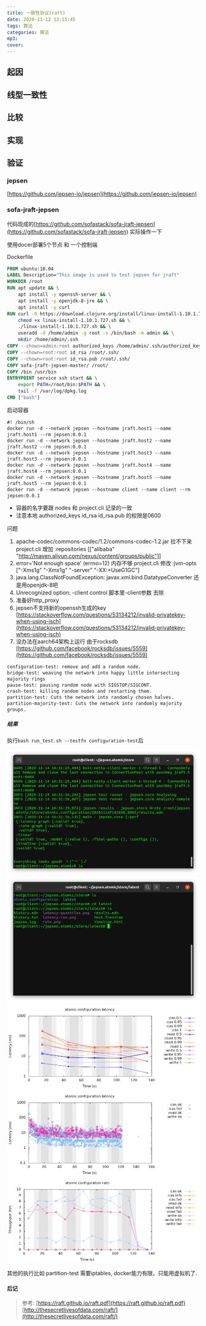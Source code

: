 ```yaml
---
title: 一致性协议(raft)
date: 2020-11-12 13:15:45
tags: 算法
categories: 算法
mp3:
cover:
---
```

## 起因

## 线型一致性

## 比较

## 实现

## 验证

### jepsen
[https://github.com/jepsen-io/jepsen](https://github.com/jepsen-io/jepsen)

### sofa-jraft-jepsen
代码现成的[https://github.com/sofastack/sofa-jraft-jepsen](https://github.com/sofastack/sofa-jraft-jepsen) 实际操作一下

使用docer部署5个节点 和 一个控制端

Dockerfile

```Dockerfile
FROM ubuntu:18.04
LABEL Description="This image is used to test jepsen for jraft"
WORKDIR /root
RUN apt update && \
	apt install -y openssh-server && \
	apt install -y openjdk-8-jre && \
	apt install -y curl
RUN	curl -O https://download.clojure.org/install/linux-install-1.10.1.727.sh &&\
	chmod +x linux-install-1.10.1.727.sh && \
	./linux-install-1.10.1.727.sh && \
	useradd -d /home/admin -g root -s /bin/bash -m admin && \
	mkdir /home/admin/.ssh 
COPY --chown=admin:root authorized_keys /home/admin/.ssh/authorized_keys
COPY --chown=root:root id_rsa /root/.ssh/
COPY --chown=root:root id_rsa.pub /root/.ssh/
COPY sofa-jraft-jepsen-master/ /root/
COPY /bin /usr/bin
ENTRYPOINT service ssh start && \
	export PATH=/root/bin:$PATH && \
	tail -f /var/log/dpkg.log
CMD ["bash"]
```

启动容器
```shell
#! /bin/sh
docker run -d --network jepsen --hostname jraft.host1 --name jraft.host1 --rm jepsen:0.0.1
docker run -d --network jepsen --hostname jraft.host2 --name jraft.host2 --rm jepsen:0.0.1
docker run -d --network jepsen --hostname jraft.host3 --name jraft.host3 --rm jepsen:0.0.1
docker run -d --network jepsen --hostname jraft.host4 --name jraft.host4 --rm jepsen:0.0.1
docker run -d --network jepsen --hostname jraft.host5 --name jraft.host5 --rm jepsen:0.0.1
docker run -d --network jepsen --hostname client --name client --rm jepsen:0.0.1
```

* 容器的名字要跟 nodes 和 project.cli 记录的一致
* 注意本地 authorized_keys id_rsa id_rsa.pub 的权限是0600

问题
1. apache-codec/commons-codec/1.2/commons-codec-1.2.jar 拉不下来
project.cli 增加 :repositories [["alibaba" "http://maven.aliyun.com/nexus/content/groups/public"]]
2. error='Not enough space' (errno=12) 内存不够
project.cli 修改 :jvm-opts ["-Xms1g" "-Xmx1g" "-server" "-XX:+UseG1GC"]
3. java.lang.ClassNotFoundException: javax.xml.bind.DatatypeConverter 还是用openjdk-8吧
4. Unrecognized option: -client control 脚本里-client参数 去除
5. 准备好http_proxy
6. jepsen不支持新的openssh生成的key [https://stackoverflow.com/questions/53134212/invalid-privatekey-when-using-jsch](https://stackoverflow.com/questions/53134212/invalid-privatekey-when-using-jsch)
7. 没办法在aarch64架构上运行 由于rocksdb [https://github.com/facebook/rocksdb/issues/5559](https://github.com/facebook/rocksdb/issues/5559)

> 
    configuration-test: remove and add a random node.
    bridge-test: weaving the network into happy little intersecting majority rings
    pause-test: pausing random node with SIGSTOP/SIGCONT.
    crash-test: killing random nodes and restarting them.
    partition-test: Cuts the network into randomly chosen halves.
    partition-majority-test: Cuts the network into randomly majority groups.

##### 结果


执行```bash run_test.sh --testfn configuration-test```后

![](/assets/2020-11-15-1.png)
![](/assets/2020-11-15-2.png)
![](/assets/latency-quantiles.png)
![](/assets/latency-raw.png)
![](/assets/rate.png)


其他的执行比如 partition-test 需要iptables, docker能力有限，只能用虚拟机了.

#### 后记




> 参考:
[https://raft.github.io/raft.pdf](https://raft.github.io/raft.pdf)
[http://thesecretlivesofdata.com/raft/](http://thesecretlivesofdata.com/raft/)

